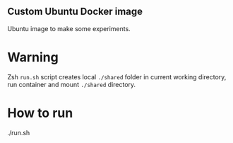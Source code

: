 ## Custom Ubuntu Docker image

Ubuntu image to make some experiments.

# Warning
Zsh ```run.sh``` script creates local ```./shared``` folder in current working directory, run container and mount ```./shared``` directory.

# How to run
./run.sh
